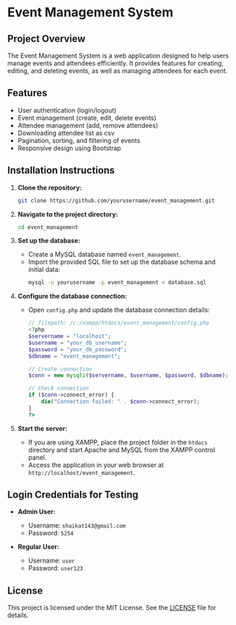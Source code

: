 # Event Management System

## Project Overview
The Event Management System is a web application designed to help users manage events and attendees efficiently. It provides features for creating, editing, and deleting events, as well as managing attendees for each event.

## Features
- User authentication (login/logout)
- Event management (create, edit, delete events)
- Attendee management (add, remove attendees)
- Downloading attendee list as csv
- Pagination, sorting, and filtering of events
- Responsive design using Bootstrap

## Installation Instructions
1. **Clone the repository:**
    ```bash
    git clone https://github.com/yourusername/event_management.git
    ```

2. **Navigate to the project directory:**
    ```bash
    cd event_management
    ```

3. **Set up the database:**
    - Create a MySQL database named `event_management`.
    - Import the provided SQL file to set up the database schema and initial data:
      ```bash
      mysql -u yourusername -p event_management < database.sql
      ```

4. **Configure the database connection:**
    - Open `config.php` and update the database connection details:
      ```php
      // filepath: /c:/xampp/htdocs/event_management/config.php
      <?php
      $servername = "localhost";
      $username = "your_db_username";
      $password = "your_db_password";
      $dbname = "event_management";

      // Create connection
      $conn = new mysqli($servername, $username, $password, $dbname);

      // Check connection
      if ($conn->connect_error) {
          die("Connection failed: " . $conn->connect_error);
      }
      ?>
      ```

5. **Start the server:**
    - If you are using XAMPP, place the project folder in the `htdocs` directory and start Apache and MySQL from the XAMPP control panel.
    - Access the application in your web browser at `http://localhost/event_management`.

## Login Credentials for Testing
- **Admin User:**
  - Username: `shaikat143@gmail.com`
  - Password: `5254`

- **Regular User:**
  - Username: `user`
  - Password: `user123`

## License
This project is licensed under the MIT License. See the [LICENSE](LICENSE) file for details.